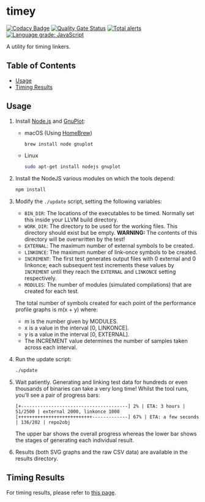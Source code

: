 # timey

[![Codacy Badge](https://api.codacy.com/project/badge/Grade/1464302e08074a408e8e17ad66f11cc4)](https://app.codacy.com/manual/paulhuggett/timey?utm_source=github.com&utm_medium=referral&utm_content=paulhuggett/timey&utm_campaign=Badge_Grade_Dashboard)
[![Quality Gate Status](https://sonarcloud.io/api/project_badges/measure?project=paulhuggett_timey&metric=alert_status)](https://sonarcloud.io/dashboard?id=paulhuggett_timey)
[![Total alerts](https://img.shields.io/lgtm/alerts/g/paulhuggett/timey.svg?logo=lgtm&logoWidth=18)](https://lgtm.com/projects/g/paulhuggett/timey/alerts/)
[![Language grade: JavaScript](https://img.shields.io/lgtm/grade/javascript/g/paulhuggett/timey.svg?logo=lgtm&logoWidth=18)](https://lgtm.com/projects/g/paulhuggett/timey/context:javascript)

A utility for timing linkers.

## Table of Contents

-   [Usage](#usage)
-   [Timing Results](#timing-results)

## Usage

1.  Install [Node.js](https://nodejs.org/) and [GnuPlot](http://www.gnuplot.info):

    -   macOS (Using [HomeBrew](https://brew.sh/))

        ~~~bash
        brew install node gnuplot
        ~~~

    -   Linux

        ~~~bash
        sudo apt-get install nodejs gnuplot
        ~~~

2.  Install the NodeJS various modules on which the tools depend:

    ~~~bash
    npm install
    ~~~

3.  Modify the `./update` script, setting the following variables:

    -   `BIN_DIR`: The locations of the executables to be timed. Normally set this inside your LLVM build directory.
    -   `WORK_DIR`: The directory to be used for the working files. This directory should exist but be empty. **WARNING:** The contents of this directory will be overwritten by the test!
    -   `EXTERNAL`: The maximum number of external symbols to be created.
    -   `LINKONCE`: The maximum number of link-once symbols to be created.
    -   `INCREMENT`: The first test generates output files with 0 external and 0 linkonce; each subsequent test increments these values by `INCREMENT` until they reach the `EXTERNAL` and `LINKONCE` setting respectively.
    -   `MODULES`: The number of modules (simulated compilations) that are created for each test.

    The total number of symbols created for each point of the performance profile graphs is m(x + y) where:

    -   m is the number given by MODULES.
    -   x is a value in the interval \[0, LINKONCE\].
    -   y is a value in the interval \[0, EXTERNAL\].
    -   The INCREMENT value determines the number of samples taken across each interval.

4.  Run the update script:

    ~~~bash
    ./update
    ~~~

5.  Wait patiently. Generating and linking test data for hundreds or even thousands of binaries can take a very long time! Whilst the tool runs, you’ll see a pair of progress bars:

    ~~~
    [+---------------------------------------] 2% | ETA: 3 hours | 51/2500 | external 2000, linkonce 1000
    [+++++++++++++++++++++++++++-------------] 67% | ETA: a few seconds | 136/202 | repo2obj
    ~~~

    The upper bar shows the overall progress whereas the lower bar shows the stages of generating each individual result.

6.  Results (both SVG graphs and the raw CSV data) are available in the results directory.

## Timing Results

For timing results, please refer to [this page](./results/README.md).
